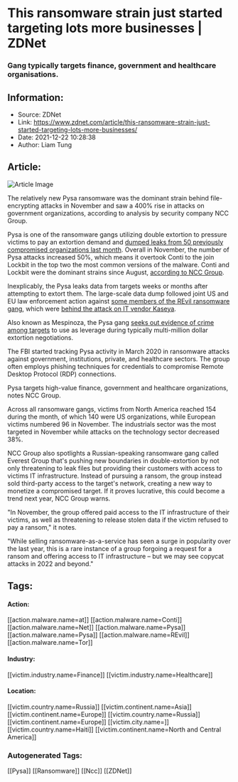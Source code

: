 # This ransomware strain just started targeting lots more businesses | ZDNet
### Gang typically targets finance, government and healthcare organisations.

## Information:
+ Source: ZDNet
+ Link: https://www.zdnet.com/article/this-ransomware-strain-just-started-targeting-lots-more-businesses/
+ Date: 2021-12-22 10:28:38
+ Author: Liam Tung


## Article:
![Article Image](https://www.zdnet.com/a/img/resize/4d6efe55c71ac9e4a8a686519ae71817dfddff45/2021/11/16/7c0cdc25-9d34-4c8b-958a-14ae16877a83/the-hands-of-a-computer-hacker-over-a-keyboard.jpg?width=770&height=578&fit=crop&auto=webp)

The relatively new Pysa ransomware was the dominant strain behind file-encrypting attacks in November and saw a 400% rise in attacks on government organizations, according to analysis by security company NCC Group. 

Pysa is one of the ransomware gangs utilizing double extortion to pressure victims to pay an extortion demand and [dumped leaks from 50 previously compromised organizations last month](https://www.zdnet.com/article/ransomware-experts-question-massive-pysamespinoza-victim-dump/). Overall in November, the number of Pysa attacks increased 50%, which means it overtook Conti to the join Lockbit in the top two the most common versions of the malware. Conti and Lockbit were the dominant strains since August, [according to NCC Group](https://newsroom.nccgroup.com/news/ncc-group-monthly-threat-pulse-november-2021-439934). 

Inexplicably, the Pysa leaks data from targets weeks or months after attempting to extort them. The large-scale data dump followed joint US and EU law enforcement action against [some members of the REvil ransomware gang](https://www.zdnet.com/article/ransomware-suspected-revil-ransomware-affiliates-arrested/), which were [behind the attack on IT vendor Kaseya](https://www.zdnet.com/article/updated-kaseya-ransomware-attack-faq-what-we-know-now/).     

Also known as Mespinoza, the Pysa gang [seeks out evidence of crime among targets](https://www.zdnet.com/article/this-ransomware-gang-hunts-for-evidence-of-crime-to-pressure-victims-into-paying-a-ransom/) to use as leverage during typically multi-million dollar extortion negotiations. 

The FBI started tracking Pysa activity in March 2020 in ransomware attacks against government, institutions, private, and healthcare sectors. The group often employs phishing techniques for credentials to compromise Remote Desktop Protocol (RDP) connections. 

Pysa targets high-value finance, government and healthcare organizations, notes NCC Group. 

Across all ransomware gangs, victims from North America reached 154 during the month, of which 140 were US organizations, while European victims numbered 96 in November. The industrials sector was the most targeted in November while attacks on the technology sector decreased 38%. 






NCC Group also spotlights a Russian-speaking ransomware gang called Everest Group that's pushing new boundaries in double-extortion by not only threatening to leak files but providing their customers with access to victims IT infrastructure. Instead of pursuing a ransom, the group instead sold third-party access to the target's network, creating a new way to monetize a compromised target. If it proves lucrative, this could become a trend next year, NCC Group warns. 

"In November, the group offered paid access to the IT infrastructure of their victims, as well as threatening to release stolen data if the victim refused to pay a ransom," it notes. 

"While selling ransomware-as-a-service has seen a surge in popularity over the last year, this is a rare instance of a group forgoing a request for a ransom and offering access to IT infrastructure – but we may see copycat attacks in 2022 and beyond."





## Tags:

#### Action:
[[action.malware.name=at]] [[action.malware.name=Conti]] [[action.malware.name=Net]] [[action.malware.name=Pysa]] [[action.malware.name=Pysa]] [[action.malware.name=REvil]] [[action.malware.name=Tor]]

#### Industry:
[[victim.industry.name=Finance]] [[victim.industry.name=Healthcare]]

#### Location:
[[victim.country.name=Russia]] [[victim.continent.name=Asia]] [[victim.continent.name=Europe]] [[victim.country.name=Russia]] [[victim.continent.name=Europe]] [[victim.city.name=]] [[victim.country.name=Haiti]] [[victim.continent.name=North and Central America]]

### Autogenerated Tags:
[[Pysa]] [[Ransomware]] [[Ncc]] [[ZDNet]]

